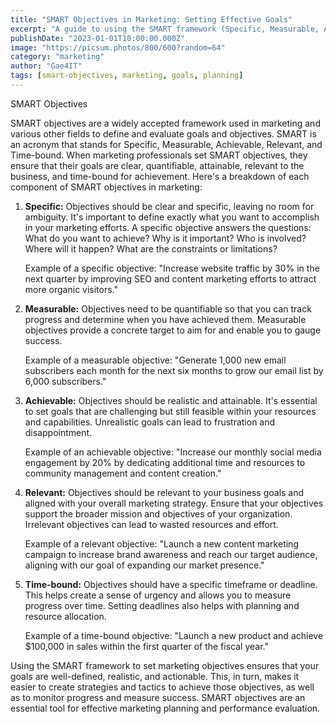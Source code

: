 ```yaml
---
title: "SMART Objectives in Marketing: Setting Effective Goals"
excerpt: "A guide to using the SMART framework (Specific, Measurable, Achievable, Relevant, Time-bound) for setting and evaluating marketing objectives."
publishDate: "2023-01-01T10:00:00.000Z"
image: "https://picsum.photos/800/600?random=64"
category: "marketing"
author: "Gae4IT"
tags: [smart-objectives, marketing, goals, planning]
---
```


SMART Objectives

SMART objectives are a widely accepted framework used in marketing and various other fields to define and evaluate goals and objectives. SMART is an acronym that stands for Specific, Measurable, Achievable, Relevant, and Time-bound. When marketing professionals set SMART objectives, they ensure that their goals are clear, quantifiable, attainable, relevant to the business, and time-bound for achievement. Here's a breakdown of each component of SMART objectives in marketing:

1. **Specific:** Objectives should be clear and specific, leaving no room for ambiguity. It's important to define exactly what you want to accomplish in your marketing efforts. A specific objective answers the questions: What do you want to achieve? Why is it important? Who is involved? Where will it happen? What are the constraints or limitations?
    
    Example of a specific objective: "Increase website traffic by 30% in the next quarter by improving SEO and content marketing efforts to attract more organic visitors."
    
2. **Measurable:** Objectives need to be quantifiable so that you can track progress and determine when you have achieved them. Measurable objectives provide a concrete target to aim for and enable you to gauge success.
    
    Example of a measurable objective: "Generate 1,000 new email subscribers each month for the next six months to grow our email list by 6,000 subscribers."
    
3. **Achievable:** Objectives should be realistic and attainable. It's essential to set goals that are challenging but still feasible within your resources and capabilities. Unrealistic goals can lead to frustration and disappointment.
    
    Example of an achievable objective: "Increase our monthly social media engagement by 20% by dedicating additional time and resources to community management and content creation."
    
4. **Relevant:** Objectives should be relevant to your business goals and aligned with your overall marketing strategy. Ensure that your objectives support the broader mission and objectives of your organization. Irrelevant objectives can lead to wasted resources and effort.
    
    Example of a relevant objective: "Launch a new content marketing campaign to increase brand awareness and reach our target audience, aligning with our goal of expanding our market presence."
    
5. **Time-bound:** Objectives should have a specific timeframe or deadline. This helps create a sense of urgency and allows you to measure progress over time. Setting deadlines also helps with planning and resource allocation.
    
    Example of a time-bound objective: "Launch a new product and achieve $100,000 in sales within the first quarter of the fiscal year."
    

Using the SMART framework to set marketing objectives ensures that your goals are well-defined, realistic, and actionable. This, in turn, makes it easier to create strategies and tactics to achieve those objectives, as well as to monitor progress and measure success. SMART objectives are an essential tool for effective marketing planning and performance evaluation.